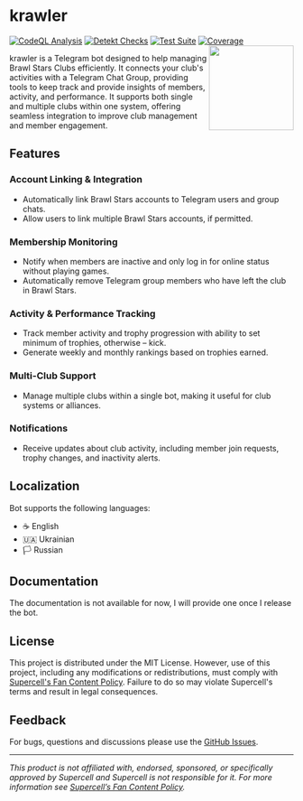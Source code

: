# krawler
[![CodeQL Analysis](https://github.com/y9vad9/krawler/actions/workflows/analyse.codeql.yml/badge.svg)](https://github.com/y9vad9/krawler/actions/workflows/analyse.codeql.yml) [![Detekt Checks](https://github.com/y9vad9/krawler/actions/workflows/check.detekt.yml/badge.svg)](https://github.com/y9vad9/krawler/actions/workflows/check.detekt.yml) [![Test Suite](https://github.com/y9vad9/krawler/actions/workflows/check.tests.yml/badge.svg)](https://github.com/y9vad9/krawler/actions/workflows/check.tests.yml) [![Coverage](https://codecov.io/gh/y9vad9/krawler/branch/main/graph/badge.svg)](https://codecov.io/gh/y9vad9/krawler)
<img src="https://github.com/user-attachments/assets/4ca759bd-a9e0-4da2-871c-93d80687f98d" alt="" height="150px" align="right" />

krawler is a Telegram bot designed to help managing Brawl Stars Clubs efficiently. It connects your club's activities with a Telegram Chat Group, providing tools to keep track and provide insights of members, activity, and performance. It supports both single and multiple clubs within one system, offering seamless integration to improve club management and member engagement.


## Features

### Account Linking & Integration
- Automatically link Brawl Stars accounts to Telegram users and group chats.
- Allow users to link multiple Brawl Stars accounts, if permitted.

### Membership Monitoring
- Notify when members are inactive and only log in for online status without playing games.
- Automatically remove Telegram group members who have left the club in Brawl Stars.

### Activity & Performance Tracking
- Track member activity and trophy progression with ability to set minimum of trophies, otherwise – kick.
- Generate weekly and monthly rankings based on trophies earned.

### Multi-Club Support
- Manage multiple clubs within a single bot, making it useful for club systems or alliances.

### Notifications
- Receive updates about club activity, including member join requests, trophy changes, and inactivity alerts.

## Localization
Bot supports the following languages:
- ☕️ English
- 🇺🇦 Ukrainian
- 🏳️ Russian

## Documentation
The documentation is not available for now, I will provide one once I release the bot.

## License
This project is distributed under the MIT License. However, use of this project, including any modifications or redistributions, must comply with [Supercell's Fan Content Policy](https://supercell.com/en/fan-content-policy/). Failure to do so may violate Supercell's terms and result in legal consequences.

## Feedback

For bugs, questions and discussions please use
the [GitHub Issues](https://github.com/y9vad9/krawler/issues).
_______
*This product is not affiliated with, endorsed, sponsored, or specifically approved by Supercell and Supercell is not responsible for it.
For more information see [Supercell’s Fan Content Policy](https://supercell.com/en/fan-content-policy/).*
